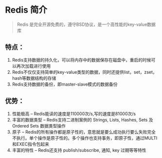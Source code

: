 # Redis 简介

> Redis 是完全开源免费的，遵守BSD协议，是一个高性能的key-value数据库

## 特点：
1. Redis支持数据的持久化，可以将内存中的数据保存在磁盘中，重启的时候可以再次加载进行使用
2. Redis不仅仅支持简单的key-value类型的数据，同时还提供list，set，zset，hash等数据结构的存储
3. Redis支持数据的备份，即master-slave模式的数据备份

## 优势：
1. 性能极高 – Redis能读的速度是110000次/s,写的速度是81000次/s 
2. 丰富的数据类型 – Redis支持二进制案例的 Strings, Lists, Hashes, Sets 及 Ordered Sets 数据类型操作
3. 原子 – Redis的所有操作都是原子性的，意思就是要么成功执行要么失败完全不执行。单个操作是原子性的。多个操作也支持事务，即原子性，通过MULTI和EXEC指令包起来
4. 丰富的特性 – Redis还支持 publish/subscribe, 通知, key 过期等等特性

